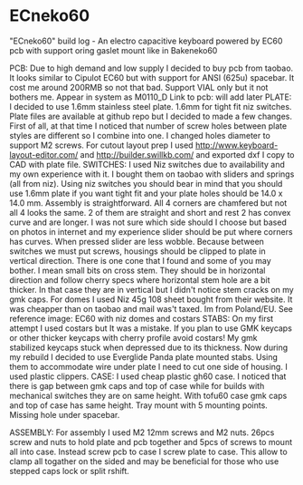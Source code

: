 # ECneko60
"ECneko60" build log - An electro capacitive keyboard powered by EC60 pcb with support oring gaslet mount like in Bakeneko60

PCB:
Due to high demand and low supply I decided to buy pcb from taobao. It looks similar to Cipulot EC60 but with support for ANSI (625u) spacebar. It cost me around 200RMB so not that bad. Support VIAL only but it not bothers me. Appear in system as M0110_D
Link to pcb: will add later 
PLATE:
I decided to use 1.6mm stainless steel plate. 1.6mm for tight fit niz switches. Plate files are available at github repo but I decided to made a few changes. First of all, at that time I noticed that number of screw holes between plate styles are different so I combine into one. I changed holes diameter to support M2 screws. For cutout layout prep I used http://www.keyboard-layout-editor.com/ and http://builder.swillkb.com/ and exported dxf I copy to CAD with plate file. 
SWITCHES:
I used Niz switches due to availability and my own experience with it. I bought them on taobao with sliders and springs (all from niz). Using niz switches you should bear in mind that you should use 1.6mm plate if you want tight fit and your plate holes should be 14.0 x 14.0 mm. Assembly is straightforward. All 4 corners are chamfered but not all 4 looks the same. 2 of them are straight and short and rest 2 has convex curve and are longer. I was not sure which side should I choose but based on photos in internet and my experience slider should be put where corners has curves. When pressed slider are less wobble. Because between switches we must put screws, housings should be clipped to plate in vertical direction. There is one cone that I found and some of you may bother. I mean small bits on cross stem. They should be in horizontal direction and follow cherry specs where horizontal stem hole are a bit thicker. In that case they are in vertical but I didn't notice stem cracks on my gmk caps.
For domes I used Niz 45g 108 sheet bought from their website. It was cheapper than on taobao and mail was't taxed. Im from Poland/EU.
See reference image: ⁠EC60 with niz domes and costars⁠ 
STABS:
On my first attempt I used costars but It was a mistake. If you plan to use GMK keycaps or other thicker keycaps with cherry profile avoid costars! My gmk stabilized keycaps stuck when depressed due to its thickness. Now during my rebuild I decided to use Everglide Panda plate mounted stabs. Using them to accommodate wire under plate I need to cut one side of housing. I used plastic clippers. 
CASE:
I used cheap plastic gh60 case. I noticed that there is gap between gmk caps and top of case while for builds with mechanical switches they are on same height. With tofu60 case gmk caps and top of case has same height. Tray mount with 5 mounting points. Missing hole under spacebar.

ASSEMBLY:
For assembly I used M2 12mm screws and M2 nuts. 26pcs screw and nuts to hold plate and pcb together and 5pcs of screws to mount all into case. Instead screw pcb to case I screw plate to case. This allow to clamp all togather on the sided and may be beneficial for those who use stepped caps lock or split rshift.
